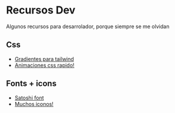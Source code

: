# Recursos Dev
Algunos recursos para desarrolador, porque siempre se me olvidan

## Css
- [Gradientes para tailwind](https://hypercolor.dev/)
- [Animaciones css rapido!](https://xsgames.co/animatiss/)

## Fonts + icons
- [Satoshi font](https://www.fontshare.com/fonts/satoshi)
- [Muchos iconos!](https://tabler-icons.io/)
